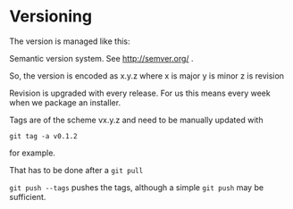 Versioning
==========

The version is managed like this:

Semantic version system. See http://semver.org/ .

So, the version is encoded as
x.y.z
where 
x is major
y is minor
z is revision

Revision is upgraded with every release. For us this means
every week when we package an installer.

Tags are of the scheme
vx.y.z
and need to be manually updated with

```git tag -a v0.1.2```

for example.

That has to be done after a 
```git pull```

```git push --tags```
pushes the tags, although a simple
```git push```
may be sufficient.
